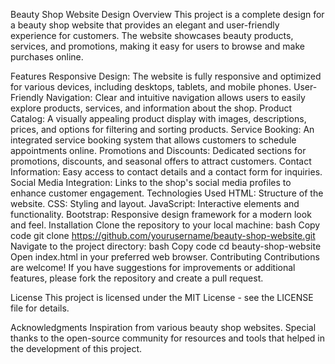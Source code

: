Beauty Shop Website Design
Overview
This project is a complete design for a beauty shop website that provides an elegant and user-friendly experience for customers. The website showcases beauty products, services, and promotions, making it easy for users to browse and make purchases online.

Features
Responsive Design: The website is fully responsive and optimized for various devices, including desktops, tablets, and mobile phones.
User-Friendly Navigation: Clear and intuitive navigation allows users to easily explore products, services, and information about the shop.
Product Catalog: A visually appealing product display with images, descriptions, prices, and options for filtering and sorting products.
Service Booking: An integrated service booking system that allows customers to schedule appointments online.
Promotions and Discounts: Dedicated sections for promotions, discounts, and seasonal offers to attract customers.
Contact Information: Easy access to contact details and a contact form for inquiries.
Social Media Integration: Links to the shop's social media profiles to enhance customer engagement.
Technologies Used
HTML: Structure of the website.
CSS: Styling and layout.
JavaScript: Interactive elements and functionality.
Bootstrap: Responsive design framework for a modern look and feel.
Installation
Clone the repository to your local machine:
bash
Copy code
git clone https://github.com/yourusername/beauty-shop-website.git
Navigate to the project directory:
bash
Copy code
cd beauty-shop-website
Open index.html in your preferred web browser.
Contributing
Contributions are welcome! If you have suggestions for improvements or additional features, please fork the repository and create a pull request.

License
This project is licensed under the MIT License - see the LICENSE file for details.

Acknowledgments
Inspiration from various beauty shop websites.
Special thanks to the open-source community for resources and tools that helped in the development of this project.
